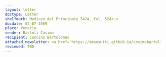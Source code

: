 ```yaml
---
layout: letter
doctype: Letter
shelfmark: Mediceo del Principato 542A, fol. 524r-v
docdate: 02-07-1569
place: Venezia
sender: Bartoli Cosimo
recipient: Concino Bartolomeo
attached_newsletter: <a href="https://smansutti.github.io/cosimobartoli/texts/3080_143/">3080_143</a>
reviewed: TBD
---
```


